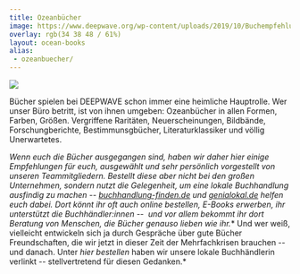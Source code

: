 ```yaml
---
title: Ozeanbücher
image: https://www.deepwave.org/wp-content/uploads/2019/10/Buchempfehlung_Aktion_Meer_Meer_Weniger_Plastik_Ausschnitt_2.jpg?x95826
overlay: rgb(34 38 48 / 61%)
layout: ocean-books
alias:
 - ozeanbuecher/
---
```


![](https://www.deepwave.org/wp-content/uploads/2019/10/Mehr_Meer_Weniger_Plastik_Buchkampagne.jpg?x95826)

Bücher spielen bei DEEPWAVE schon immer eine heimliche Hauptrolle. Wer unser Büro betritt, ist von ihnen umgeben: Ozeanbücher in allen Formen, Farben, Größen. Vergriffene Raritäten, Neuerscheinungen, Bildbände, Forschungberichte, Bestimmunsgbücher, Literaturklassiker und völlig Unerwartetes.

*Wenn euch die Bücher ausgegangen sind, haben wir daher hier einige Empfehlungen für euch, ausgewählt und sehr persönlich vorgestellt von unseren Teammitgliedern. Bestellt diese aber nicht bei den großen Unternehmen, sondern nutzt die Gelegenheit, um eine lokale Buchhandlung ausfindig zu machen -- [buchhandlung-finden.de](https://www.buchhandlung-finden.de/) und [genialokal.de](https://www.genialokal.de/) helfen euch dabei. Dort könnt ihr oft auch online bestellen, E-Books erwerben, ihr unterstützt die Buchhändler:innen --  und vor allem bekommt ihr dort Beratung von Menschen, die Bücher genauso lieben wie ihr.** Und wer weiß, vielleicht entwickeln sich ja durch Gespräche über gute Bücher Freundschaften, die wir jetzt in dieser Zeit der Mehrfachkrisen brauchen -- und danach. Unter *hier bestellen* haben wir unsere lokale Buchhändlerin verlinkt -- stellvertretend für diesen Gedanken.*